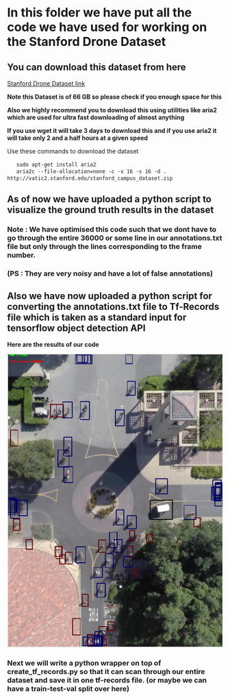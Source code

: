 # In this folder we have put all the code we have used for working on the Stanford Drone Dataset

## You can download this dataset from here

[Stanford Drone Dataset link](http://cvgl.stanford.edu/projects/uav_data/)

**Note this Dataset is of 66 GB so please check if you enough space for this**

**Also we highly recommend you to download this using utilities like aria2 which are used for ultra fast downloading of almost anything**

**If you use wget it will take 3 days to download this and if you use aria2 it will take only 2 and a half hours at a given speed**

Use these commands to download the dataset

```
   sudo apt-get install aria2
   aria2c --file-allocation=none -c -x 16 -s 16 -d . http://vatic2.stanford.edu/stanford_campus_dataset.zip
```

## As of now we have uploaded a python script to visualize the ground truth results in the dataset
### Note : We have optimised this code such that we dont have to go through the entire 36000 or some line in our annotations.txt file but only through the lines corresponding to the frame number.
### (PS : They are very noisy and have a lot of false annotations)

## Also we have now uploaded a python script for converting the annotations.txt file to Tf-Records file which is taken as a standard input for tensorflow object detection API

**Here are the results of our code**


![alt text](../media/ground_truth_ouput.png)

### Next we will write a python wrapper on top of create_tf_records.py so that it can scan through our entire dataset and save it in one tf-records file. (or maybe we can have a train-test-val split over here)





